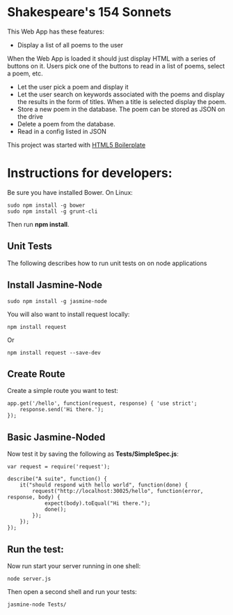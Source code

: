 # Shakespeare's 154 Sonnets
This Web App has these features:

- Display a list of all poems to the user

When the Web App is loaded it should just display HTML with a series of buttons on it. Users pick one of the buttons to read in a list of poems, select a poem, etc.

- Let the user pick a poem and display it
- Let the user search on keywords associated with the poems and display the results in the form of titles. When a title is selected display the poem.
- Store a new poem in the database. The poem can be stored as JSON on the drive
- Delete a poem from the database.
- Read in a config listed in JSON

This project was started with [HTML5 Boilerplate](http://html5boilerplate.com)

# Instructions for developers:
Be sure you have installed Bower. On Linux:

	sudo npm install -g bower
	sudo npm install -g grunt-cli

Then run **npm install**.

## Unit Tests

The following describes how to run unit tests on on node applications 
	
## Install Jasmine-Node

	sudo npm install -g jasmine-node
	
You will also want to install request locally:

	npm install request
	
Or

	npm install request --save-dev
	
## Create Route

Create a simple route you want to test:

	app.get('/hello', function(request, response) { 'use strict';
		response.send('Hi there.');
	});
	
## Basic Jasmine-Noded

Now test it by saving the following as **Tests/SimpleSpec.js**:

	var request = require('request');

	describe("A suite", function() {
		it("should respond with hello world", function(done) {
			request("http://localhost:30025/hello", function(error, response, body) {
				expect(body).toEqual("Hi there.");
				done();
			});
		});
	}); 

## Run the test:

Now run start your server running in one shell:

	node server.js
	
Then open a second shell and run your tests:

	jasmine-node Tests/

